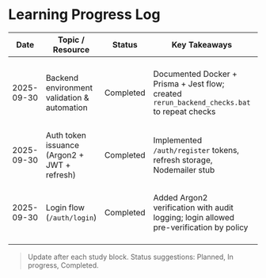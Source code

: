 # Learning Progress Log

| Date | Topic / Resource | Status | Key Takeaways | Next Actions |
| --- | --- | --- | --- | --- |
| 2025-09-30 | Backend environment validation & automation | Completed | Documented Docker + Prisma + Jest flow; created `rerun_backend_checks.bat` to repeat checks | Begin deep dive on Prisma auth patterns before building AUTH-001 |
| 2025-09-30 | Auth token issuance (Argon2 + JWT + refresh) | Completed | Implemented `/auth/register` tokens, refresh storage, Nodemailer stub | Plan logout/refresh flows (AUTH-003) |
| 2025-09-30 | Login flow (`/auth/login`) | Completed | Added Argon2 verification with audit logging; login allowed pre-verification by policy | Add rate limiting and verification enforcement once policy changes |

> Update after each study block. Status suggestions: Planned, In progress, Completed.

